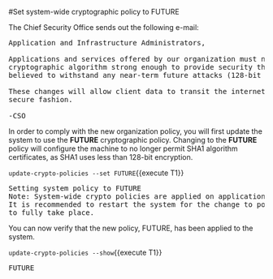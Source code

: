 #Set system-wide cryptographic policy to FUTURE

The Chief Security Office sends out the following e-mail:
<pre>
Application and Infrastructure Administrators,

Applications and services offered by our organization must now use a
cryptographic algorithm strong enough to provide security that is
believed to withstand any near-term future attacks (128-bit security).

These changes will allow client data to transit the internet in a more
secure fashion.

-CSO
</pre>

In order to comply with the new organization policy, you will first update
the system to use the **FUTURE** cryptographic policy.  Changing to the
**FUTURE** policy will configure the machine to no longer permit SHA1
algorithm certificates, as SHA1 uses less than 128-bit encryption.   

`update-crypto-policies --set FUTURE`{{execute T1}}

<pre class="file">
Setting system policy to FUTURE
Note: System-wide crypto policies are applied on application start-up.
It is recommended to restart the system for the change to policies
to fully take place.
</pre>

You can now verify that the new policy, FUTURE, has been applied to the system.   

`update-crypto-policies --show`{{execute T1}}

<pre class="file">
FUTURE
</pre>
